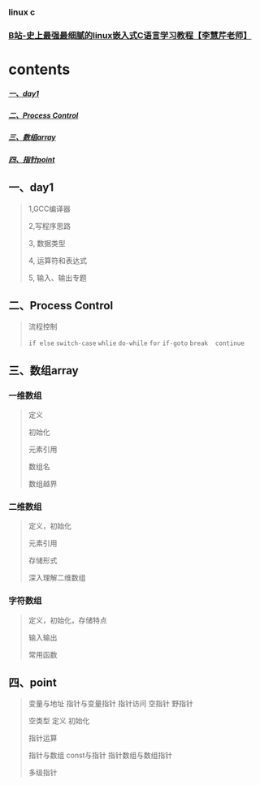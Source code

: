 ### linux c
### [B站-史上最强最细腻的linux嵌入式C语言学习教程【李慧芹老师】](https://www.bilibili.com/video/BV18p4y167Md)


# contents 

##### [一、day1](#day1)

##### [二、Process Control](#Process_Control)

##### [三、数组array](#数组array)

##### [四、指针point](#point)

## <span id="day1">一、day1</span>
> 1,GCC编译器
> 
> 2,写程序思路
> 
> 3, 数据类型
> 
>4,  运算符和表达式
> 
> 5, 输入、输出专题

## <span id="Process_Control">二、Process Control</span>

> 流程控制
> 
> `if else` `switch-case` `whlie`  	`do-while`  `for` `if-goto` `break	continue`  

## <span id="数组array">三、数组array</span>

### 一维数组

> 定义
>
> 初始化
>
> 元素引用
>
> 数组名
>
> 数组越界

### 二维数组

> 定义，初始化
>
> 元素引用
>
> 存储形式
>
> 深入理解二维数组

### 字符数组

> 定义，初始化，存储特点
> 
> 输入输出
> 
> 常用函数
> 

## <span id="point">四、point</span>

> 变量与地址 指针与变量指针 指针访问	空指针 野指针
>
> 空类型 定义 初始化	
>
> 指针运算
>
> 指针与数组  const与指针	指针数组与数组指针
>
> 多级指针